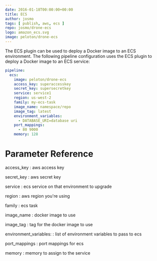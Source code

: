 ```yaml
---
date: 2016-01-18T00:00:00+00:00
title: ECS
author: josmo
tags: [ publish, aws, ecs ]
repo: josmo/drone-ecs
logo: amazon_ecs.svg
image: peloton/drone-ecs
---
```


The ECS plugin can be used to deploy a Docker image to an ECS environment. The following pipeline configuration uses the ECS plugin to deploy a Docker image to an ECS service:

```yaml
pipeline:
  ecs:
    image: peloton/drone-ecs
    access_key: superaccesskey
    secret_key: supersecretkey
    service: service1
    region: us-west-2
    family: my-ecs-task
    image_name: namespace/repo
    image_tag: latest
    environment_variables:
      - DATABASE_URI=database uri
    port_mappings:
      - 80 9000
    memory: 128
```

# Parameter Reference

access_key
: aws access key

secret_key
: aws secret key

service
: ecs service on that environment to upgrade

region
: aws region you're using

family
: ecs task

image_name
: docker image to use

image_tag
: tag for the docker image to use

environment_variables:
: list of environment variables to pass to ecs

port_mappings
: port mappings for ecs

memory
: memory to assign to the service


